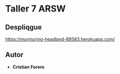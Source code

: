 # Taller 7 ARSW

## Despliqgue 

https://murmuring-headland-88583.herokuapp.com/

## Autor

* **Cristian Forero** 